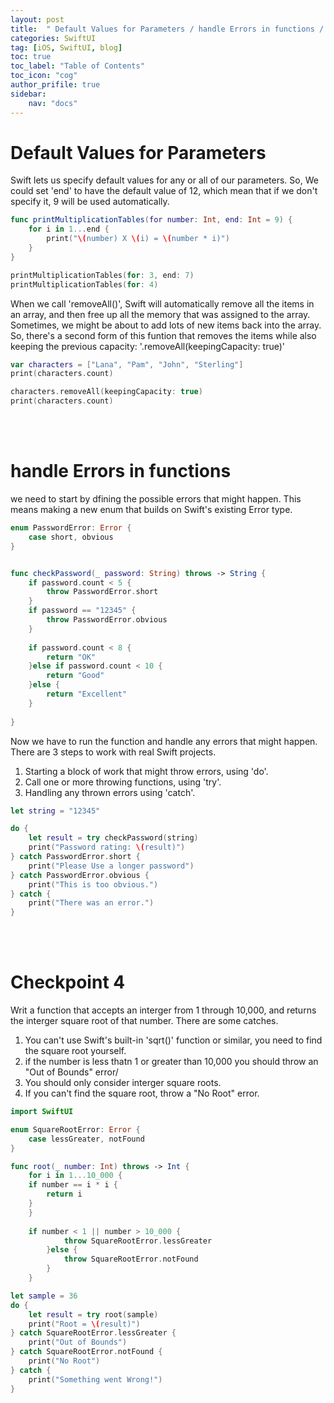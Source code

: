 ```yaml
---
layout: post
title:  " Default Values for Parameters / handle Errors in functions / Checkpoint 4"
categories: SwiftUI
tag: [iOS, SwiftUI, blog]
toc: true
toc_label: "Table of Contents"
toc_icon: "cog"
author_prifile: true
sidebar:
    nav: "docs"
---
```


# Default Values for Parameters

Swift lets us specify default values for any or all of our parameters. So, We could set 'end' to have the default value of 12, which mean that if we don't specify it, 9 will be used automatically.
```swift
func printMultiplicationTables(for number: Int, end: Int = 9) {
    for i in 1...end {
        print("\(number) X \(i) = \(number * i)")
    }
}

printMultiplicationTables(for: 3, end: 7)
printMultiplicationTables(for: 4)
```


When we call 'removeAll()', Swift will automatically remove all the items in an array, and then free up all the memory that was assigned to the array. Sometimes, we might be about to add lots of new items back into the array. So, there's a second form of this funtion that removes the items while also keeping the previous capacity: '.removeAll(keepingCapacity: true)'
```swift
var characters = ["Lana", "Pam", "John", "Sterling"]
print(characters.count)

characters.removeAll(keepingCapacity: true)
print(characters.count)
```

<br/>
<br/>

# handle Errors in functions
we need to start by dfining the possible errors that might happen. This means making a new enum that builds on Swift's existing Error type.
```swift
enum PasswordError: Error {
    case short, obvious
}


func checkPassword(_ password: String) throws -> String {
    if password.count < 5 {
        throw PasswordError.short
    }
    if password == "12345" {
        throw PasswordError.obvious
    }
    
    if password.count < 8 {
        return "OK"
    }else if password.count < 10 {
        return "Good"
    }else {
        return "Excellent"
    }
    
}
```

Now we have to run the function and handle any errors that might happen. There are 3 steps to work with real Swift projects.
1. Starting a block of work that might throw errors, using 'do'.
2. Call one or more throwing functions, using 'try'.
3. Handling any thrown errors using 'catch'.

```swift
let string = "12345"

do {
    let result = try checkPassword(string)
    print("Password rating: \(result)")
} catch PasswordError.short {
    print("Please Use a longer password")
} catch PasswordError.obvious {
    print("This is too obvious.")
} catch {
    print("There was an error.")
}
```

<br/>
<br/>

# Checkpoint 4

Writ a function that accepts an interger from 1 through 10,000, and returns the interger square root of that number. There are some catches.
1. You can't use Swift's built-in 'sqrt()' function or similar, you need to find the square root yourself. 
2. if the number is less thatn 1 or greater than 10,000 you should throw an "Out of Bounds" error/
3. You should only consider interger square roots.
4. If you can't find the square root, throw a "No Root" error. 

```swift
import SwiftUI

enum SquareRootError: Error {
    case lessGreater, notFound
}

func root(_ number: Int) throws -> Int {
    for i in 1...10_000 {
    if number == i * i {
        return i
    }
    }
    
    if number < 1 || number > 10_000 {
            throw SquareRootError.lessGreater
        }else {
            throw SquareRootError.notFound
        }
    }

let sample = 36
do {
    let result = try root(sample)
    print("Root = \(result)")
} catch SquareRootError.lessGreater {
    print("Out of Bounds")
} catch SquareRootError.notFound {
    print("No Root")
} catch {
    print("Something went Wrong!")
}
```